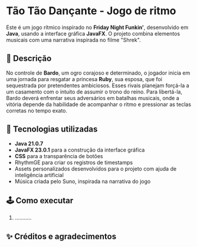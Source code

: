 # Tão Tão Dançante - Jogo de ritmo

Este é um jogo rítmico inspirado no **Friday Night Funkin'**, desenvolvido em **Java**, usando a interface gráfica **JavaFX**. O projeto combina elementos musicais com uma narrativa inspirada no filme "Shrek".

## 🧾 Descrição

No controle de **Bardo**, um ogro corajoso e determinado, o jogador inicia em uma jornada para resgatar a princesa **Ruby**, sua esposa, que foi sequestrada por pretendentes ambiciosos. Esses rivais planejam forçá-la a um casamento com o intuito de assumir o trono do reino.
Para libertá-la, Bardo deverá enfrentar seus adversários em batalhas musicais, onde a vitória depende da habilidade de acompanhar o ritmo e pressionar as teclas corretas no tempo exato.

## 🧪 Tecnologias utilizadas

- **Java 21.0.7**
- **JavaFX 23.0.1** para a construção da interface gráfica
- **CSS** para a transparência de botões
- RhythmGE para criar os registros de timestamps
- Assets personalizados desenvolvidos para o projeto com ajuda de inteligência artificial
- Música criada pelo Suno, inspirada na narrativa do jogo

## 🕹️ Como executar

1. ...........


## ✨ Créditos e agradecimentos

